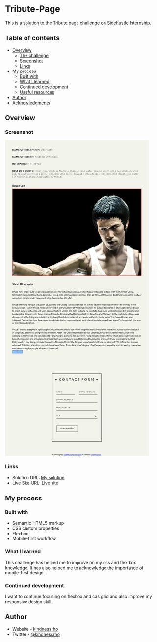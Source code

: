 # Tribute-Page

This is a solution to the [Tribute page challenge on Sidehustle Internship](https://internship.sidehustle.ng/). 
## Table of contents

- [Overview](#overview)
  - [The challenge](#the-challenge)
  - [Screenshot](#screenshot)
  - [Links](#links)
- [My process](#my-process)
  - [Built with](#built-with)
  - [What I learned](#what-i-learned)
  - [Continued development](#continued-development)
  - [Useful resources](#useful-resources)
- [Author](#author)
- [Acknowledgments](#acknowledgments)



## Overview


### Screenshot

![](./screenshot.png)



### Links

- Solution URL: [My solution](https://github.com/kindnessrho/Tribute-Page)
- Live Site URL: [Live site](https://tributepage-sidehustle.netlify.app/)

## My process

### Built with

- Semantic HTML5 markup
- CSS custom properties
- Flexbox
- Mobile-first workflow



### What I learned

This challenge has helped me to improve on my css and flex box knowledge. It has also helped me to acknowledge the importance of mobile-first design.



### Continued development

I want to continue focusing on flexbox and cas grid and also improve my responsive design skill.




## Author

- Website - [kindnessrho](https://kindnessrho.netlify.app/)
- Twitter - [@kindnessrho](https://twitter.com/kindnessrho?s=09)
